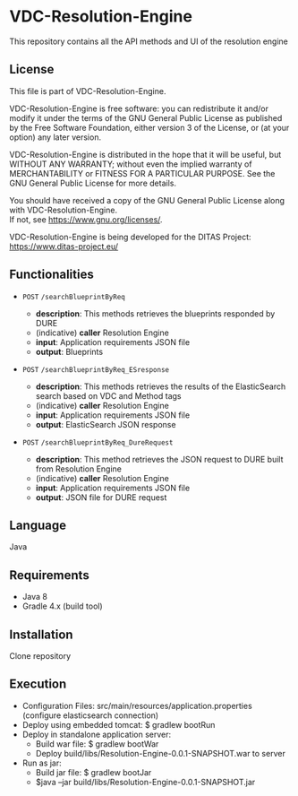 # VDC-Resolution-Engine
This repository contains all the API methods and UI of the resolution engine

## License
This file is part of VDC-Resolution-Engine.

VDC-Resolution-Engine is free software: you can redistribute it 
and/or modify it under the terms of the GNU General Public License as 
published by the Free Software Foundation, either version 3 of the License, 
or (at your option) any later version.

VDC-Resolution-Engine is distributed in the hope that it will be 
useful, but WITHOUT ANY WARRANTY; without even the implied warranty of
MERCHANTABILITY or FITNESS FOR A PARTICULAR PURPOSE.  See the
GNU General Public License for more details.

You should have received a copy of the GNU General Public License
along with VDC-Resolution-Engine.  
If not, see <https://www.gnu.org/licenses/>.

VDC-Resolution-Engine is being developed for the
DITAS Project: https://www.ditas-project.eu/

## Functionalities 
* `POST` `/searchBlueprintByReq`
  * **description**: This methods retrieves the blueprints responded by DURE 
  * (indicative) **caller** Resolution Engine
  * **input**: Application requirements JSON file
  * **output**: Blueprints

* `POST` `/searchBlueprintByReq_ESresponse`  
  * **description**: This methods retrieves the results of the ElasticSearch search based on VDC and Method tags 
  * (indicative) **caller** Resolution Engine
  * **input**: Application requirements JSON file
  * **output**: ElasticSearch JSON response

* `POST` `/searchBlueprintByReq_DureRequest`  
  * **description**: This method retrieves the JSON request to DURE built from Resolution Engine 
  * (indicative) **caller** Resolution Engine
  * **input**: Application requirements JSON file
  * **output**: JSON file for DURE request
  
## Language
Java

## Requirements
* Java 8
* Gradle 4.x (build tool)

## Installation
Clone repository

## Execution
* Configuration Files:
	src/main/resources/application.properties
	(configure elasticsearch connection)
* Deploy using embedded tomcat:
	$ gradlew bootRun
* Deploy in standalone application server:
  * Build war file: $ gradlew bootWar
  * Deploy build/libs/Resolution-Engine-0.0.1-SNAPSHOT.war to server
* Run as jar:
  * Build jar file: $ gradlew bootJar
  * $java –jar build/libs/Resolution-Engine-0.0.1-SNAPSHOT.jar
